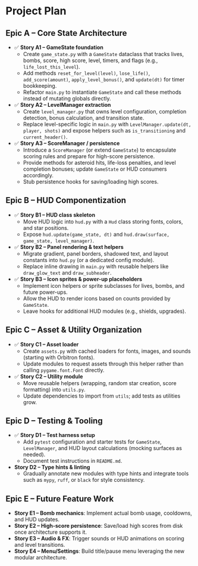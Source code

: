 # Project Plan

## Epic A – Core State Architecture
- ✅ **Story A1 – GameState foundation**
  - Create `game_state.py` with a `GameState` dataclass that tracks lives, bombs, score, high score, level, timers, and flags (e.g., `life_lost_this_level`).
  - Add methods `reset_for_level(level)`, `lose_life()`, `add_score(amount)`, `apply_level_bonus()`, and `update(dt)` for timer bookkeeping.
  - Refactor `main.py` to instantiate `GameState` and call these methods instead of mutating globals directly.
- ✅ **Story A2 – LevelManager extraction**
  - Create `level_manager.py` that owns level configuration, completion detection, bonus calculation, and transition state.
  - Replace level-specific logic in `main.py` with `LevelManager.update(dt, player, shots)` and expose helpers such as `is_transitioning` and `current_header()`.
- ✅ **Story A3 – ScoreManager / persistence**
  - Introduce a `ScoreManager` (or extend `GameState`) to encapsulate scoring rules and prepare for high-score persistence.
  - Provide methods for asteroid hits, life-loss penalties, and level completion bonuses; update `GameState` or HUD consumers accordingly.
  - Stub persistence hooks for saving/loading high scores.

## Epic B – HUD Componentization
- ✅ **Story B1 – HUD class skeleton**
  - Move HUD logic into `hud.py` with a `Hud` class storing fonts, colors, and star positions.
  - Expose `hud.update(game_state, dt)` and `hud.draw(surface, game_state, level_manager)`.
- ✅ **Story B2 – Panel rendering & text helpers**
  - Migrate gradient, panel borders, shadowed text, and layout constants into `hud.py` (or a dedicated config module).
  - Replace inline drawing in `main.py` with reusable helpers like `draw_glow_text` and `draw_subheader`.
- ✅ **Story B3 – Icon sprites & power-up placeholders**
  - Implement icon helpers or sprite subclasses for lives, bombs, and future power-ups.
  - Allow the HUD to render icons based on counts provided by `GameState`.
  - Leave hooks for additional HUD modules (e.g., shields, upgrades).

## Epic C – Asset & Utility Organization
- ✅ **Story C1 – Asset loader**
  - Create `assets.py` with cached loaders for fonts, images, and sounds (starting with Orbitron fonts).
  - Update modules to request assets through this helper rather than calling `pygame.font.Font` directly.
- ✅ **Story C2 – Utility module**
  - Move reusable helpers (wrapping, random star creation, score formatting) into `utils.py`.
  - Update dependencies to import from `utils`; add tests as utilities grow.

## Epic D – Testing & Tooling
- ✅ **Story D1 – Test harness setup**
  - Add `pytest` configuration and starter tests for `GameState`, `LevelManager`, and HUD layout calculations (mocking surfaces as needed).
  - Document test instructions in `README.md`.
- **Story D2 – Type hints & linting**
  - Gradually annotate new modules with type hints and integrate tools such as `mypy`, `ruff`, or `black` for style consistency.

## Epic E – Future Feature Work
- **Story E1 – Bomb mechanics**: Implement actual bomb usage, cooldowns, and HUD updates.
- **Story E2 – High-score persistence**: Save/load high scores from disk once architecture supports it.
- **Story E3 – Audio & FX**: Trigger sounds or HUD animations on scoring and level transitions.
- **Story E4 – Menu/Settings**: Build title/pause menu leveraging the new modular architecture.
